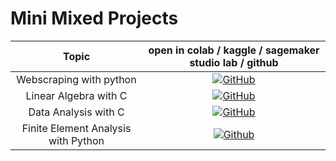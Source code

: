 # Mini Mixed Projects 

| **Topic** | **open in colab / kaggle / sagemaker studio lab / github** |
|:------------:|:-------------------------------------------------:|
|  Webscraping with python| [![GitHub](https://badges.aleen42.com/src/github.svg)](https://github.com/xcansuxakgul/mixed-projects/tree/main/webscraping)
|  Linear Algebra with C| [![GitHub](https://badges.aleen42.com/src/github.svg)](https://github.com/xcansuxakgul/mixed-projects/tree/main/Linear-Algebra-with-C)
|  Data Analysis with C| [![GitHub](https://badges.aleen42.com/src/github.svg)](https://github.com/xcansuxakgul/mixed-projects/tree/main/file_analysis_C)
|  Finite Element Analysis with Python| [![Github](https://badges.aleen42.com/src/github.svg)](https://github.com/xcansuxakgul/mixed-projects/tree/main/finite-element-analysis)
